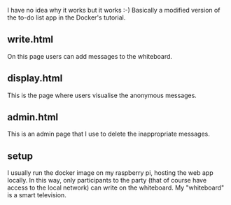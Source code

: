 I have no idea why it works but it works :-) Basically a modified version of the to-do list app in the Docker's tutorial.

## write.html
On this page users can add messages to the whiteboard.
## display.html
This is the page where users visualise the anonymous messages.
## admin.html
This is an admin page that I use to delete the inappropriate messages.
## setup
I usually run the docker image on my raspberry pi, hosting the web app locally. In this way, only participants to the party (that of course have access to the local network) can write on the whiteboard. My "whiteboard" is a smart television.